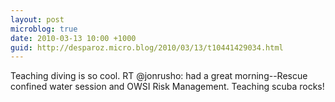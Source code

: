 ```yaml
---
layout: post
microblog: true
date: 2010-03-13 10:00 +1000
guid: http://desparoz.micro.blog/2010/03/13/t10441429034.html
---
```

Teaching diving is so cool. RT @jonrusho: had a great morning--Rescue confined water session and OWSI Risk Management. Teaching scuba rocks!
